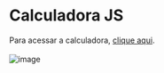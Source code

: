 # Calculadora JS

Para acessar a calculadora, [clique aqui](https://exercise-js-calculadora.netlify.app/). <br> <br>
![image](https://user-images.githubusercontent.com/61914472/187265977-96b5087b-0067-492a-9175-b3da87895c68.png)
